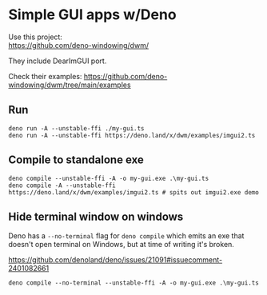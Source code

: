 # Simple GUI apps w/Deno

Use this project:  
https://github.com/deno-windowing/dwm/  

They include DearImGUI port.

Check their examples: https://github.com/deno-windowing/dwm/tree/main/examples

## Run

```
deno run -A --unstable-ffi ./my-gui.ts
deno run -A --unstable-ffi https://deno.land/x/dwm/examples/imgui2.ts
```

## Compile to standalone exe

```shell
deno compile --unstable-ffi -A -o my-gui.exe .\my-gui.ts
deno compile -A --unstable-ffi https://deno.land/x/dwm/examples/imgui2.ts # spits out imgui2.exe demo
```

## Hide terminal window on windows

Deno has a `--no-terminal` flag for `deno compile` which emits an exe that doesn't open terminal on Windows, but at time
of writing it's broken.

https://github.com/denoland/deno/issues/21091#issuecomment-2401082661

```shell
deno compile --no-terminal --unstable-ffi -A -o my-gui.exe .\my-gui.ts
```
